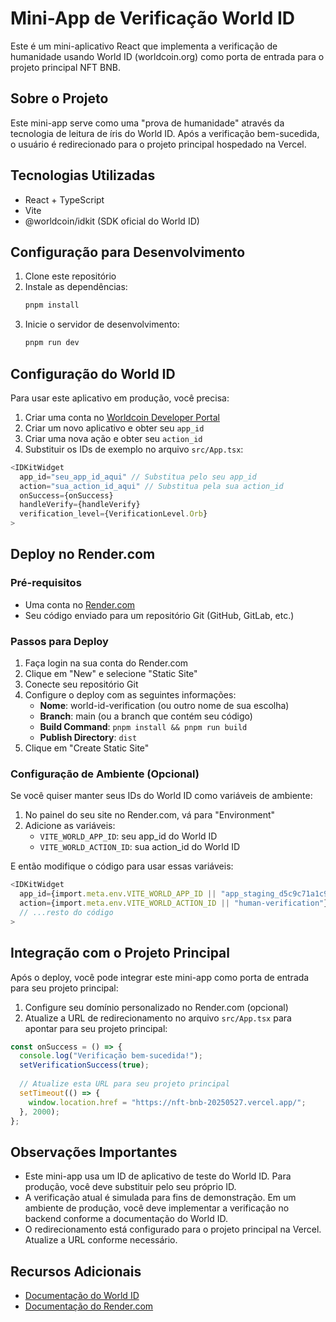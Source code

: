 # Mini-App de Verificação World ID

Este é um mini-aplicativo React que implementa a verificação de humanidade usando World ID (worldcoin.org) como porta de entrada para o projeto principal NFT BNB.

## Sobre o Projeto

Este mini-app serve como uma "prova de humanidade" através da tecnologia de leitura de íris do World ID. Após a verificação bem-sucedida, o usuário é redirecionado para o projeto principal hospedado na Vercel.

## Tecnologias Utilizadas

- React + TypeScript
- Vite
- @worldcoin/idkit (SDK oficial do World ID)

## Configuração para Desenvolvimento

1. Clone este repositório
2. Instale as dependências:
   ```bash
   pnpm install
   ```
3. Inicie o servidor de desenvolvimento:
   ```bash
   pnpm run dev
   ```

## Configuração do World ID

Para usar este aplicativo em produção, você precisa:

1. Criar uma conta no [Worldcoin Developer Portal](https://developer.worldcoin.org)
2. Criar um novo aplicativo e obter seu `app_id`
3. Criar uma nova ação e obter seu `action_id`
4. Substituir os IDs de exemplo no arquivo `src/App.tsx`:

```typescript
<IDKitWidget
  app_id="seu_app_id_aqui" // Substitua pelo seu app_id
  action="sua_action_id_aqui" // Substitua pela sua action_id
  onSuccess={onSuccess}
  handleVerify={handleVerify}
  verification_level={VerificationLevel.Orb}
>
```

## Deploy no Render.com

### Pré-requisitos

- Uma conta no [Render.com](https://render.com)
- Seu código enviado para um repositório Git (GitHub, GitLab, etc.)

### Passos para Deploy

1. Faça login na sua conta do Render.com
2. Clique em "New" e selecione "Static Site"
3. Conecte seu repositório Git
4. Configure o deploy com as seguintes informações:
   - **Nome**: world-id-verification (ou outro nome de sua escolha)
   - **Branch**: main (ou a branch que contém seu código)
   - **Build Command**: `pnpm install && pnpm run build`
   - **Publish Directory**: `dist`
5. Clique em "Create Static Site"

### Configuração de Ambiente (Opcional)

Se você quiser manter seus IDs do World ID como variáveis de ambiente:

1. No painel do seu site no Render.com, vá para "Environment"
2. Adicione as variáveis:
   - `VITE_WORLD_APP_ID`: seu app_id do World ID
   - `VITE_WORLD_ACTION_ID`: sua action_id do World ID

E então modifique o código para usar essas variáveis:

```typescript
<IDKitWidget
  app_id={import.meta.env.VITE_WORLD_APP_ID || "app_staging_d5c9c71a1c9b2b0a9b3c8b9e9c8d7e6f"}
  action={import.meta.env.VITE_WORLD_ACTION_ID || "human-verification"}
  // ...resto do código
>
```

## Integração com o Projeto Principal

Após o deploy, você pode integrar este mini-app como porta de entrada para seu projeto principal:

1. Configure seu domínio personalizado no Render.com (opcional)
2. Atualize a URL de redirecionamento no arquivo `src/App.tsx` para apontar para seu projeto principal:

```typescript
const onSuccess = () => {
  console.log("Verificação bem-sucedida!");
  setVerificationSuccess(true);
  
  // Atualize esta URL para seu projeto principal
  setTimeout(() => {
    window.location.href = "https://nft-bnb-20250527.vercel.app/";
  }, 2000);
};
```

## Observações Importantes

- Este mini-app usa um ID de aplicativo de teste do World ID. Para produção, você deve substituir pelo seu próprio ID.
- A verificação atual é simulada para fins de demonstração. Em um ambiente de produção, você deve implementar a verificação no backend conforme a documentação do World ID.
- O redirecionamento está configurado para o projeto principal na Vercel. Atualize a URL conforme necessário.

## Recursos Adicionais

- [Documentação do World ID](https://docs.world.org/world-id/quick-start/installation)
- [Documentação do Render.com](https://render.com/docs)
